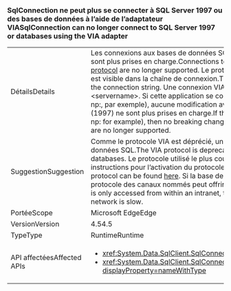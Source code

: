 ### <a name="sqlconnection-can-no-longer-connect-to-sql-server-1997-or-databases-using-the-via-adapter"></a><span data-ttu-id="e8ff2-101">SqlConnection ne peut plus se connecter à SQL Server 1997 ou des bases de données à l’aide de l’adaptateur VIA</span><span class="sxs-lookup"><span data-stu-id="e8ff2-101">SqlConnection can no longer connect to SQL Server 1997 or databases using the VIA adapter</span></span>

|   |   |
|---|---|
|<span data-ttu-id="e8ff2-102">Détails</span><span class="sxs-lookup"><span data-stu-id="e8ff2-102">Details</span></span>|<span data-ttu-id="e8ff2-103">Les connexions aux bases de données SQL Server à l’aide du [protocole VIA (Virtual Interface Adapter)](https://technet.microsoft.com/library/ms191229%28v=sql.105%29.aspx) ne sont plus prises en charge.</span><span class="sxs-lookup"><span data-stu-id="e8ff2-103">Connections to SQL Server databases using the [Virtual Interface Adapter (VIA) protocol](https://technet.microsoft.com/library/ms191229%28v=sql.105%29.aspx) are no longer supported.</span></span> <span data-ttu-id="e8ff2-104">Le protocole utilisé pour se connecter à une base de données SQL Server est visible dans la chaîne de connexion.</span><span class="sxs-lookup"><span data-stu-id="e8ff2-104">The protocol used to connect to a SQL Server database is visible in the connection string.</span></span> <span data-ttu-id="e8ff2-105">Une connexion VIA contiendra via:&lt;nom_serveur&gt;.</span><span class="sxs-lookup"><span data-stu-id="e8ff2-105">A VIA connection will contain via:&lt;servername&gt;.</span></span> <span data-ttu-id="e8ff2-106">Si cette application se connecte à SQL via un protocole autre que le protocole VIA (tcp: ou np:, par exemple), aucune modification avec rupture n’est détectée. De plus, les connexions à SQL Server 7 (1997) ne sont plus prises en charge.</span><span class="sxs-lookup"><span data-stu-id="e8ff2-106">If this app is connecting to SQL via a protocol other than VIA (tcp: or np: for example), then no breaking change will be encountered.Also, connections to SQL Server 7 (1997) are no longer supported.</span></span>|
|<span data-ttu-id="e8ff2-107">Suggestion</span><span class="sxs-lookup"><span data-stu-id="e8ff2-107">Suggestion</span></span>|<span data-ttu-id="e8ff2-108">Comme le protocole VIA est déprécié, un autre protocole doit être utilisé pour se connecter aux bases de données SQL.</span><span class="sxs-lookup"><span data-stu-id="e8ff2-108">The VIA protocol is deprecated, so an alternative protocol should be used to connect to SQL databases.</span></span> <span data-ttu-id="e8ff2-109">Le protocole utilisé le plus courant est TCP/IP.</span><span class="sxs-lookup"><span data-stu-id="e8ff2-109">The most common protocol used is TCP/IP.</span></span> <span data-ttu-id="e8ff2-110">Les instructions pour l’activation du protocole TCP/IP sont accessibles [ici](https://msdn.microsoft.com/library/bb909712.aspx).</span><span class="sxs-lookup"><span data-stu-id="e8ff2-110">Instructions for enabling the TCP/IP protocol can be found [here](https://msdn.microsoft.com/library/bb909712.aspx).</span></span> <span data-ttu-id="e8ff2-111">Si la base de données est accessible uniquement à partir d’un intranet, le protocole des canaux nommés peut offrir de meilleures performances en cas de réseau lent.</span><span class="sxs-lookup"><span data-stu-id="e8ff2-111">If the database is only accessed from within an intranet, the shared pipes protocol may provide better performance if the network is slow.</span></span>|
|<span data-ttu-id="e8ff2-112">Portée</span><span class="sxs-lookup"><span data-stu-id="e8ff2-112">Scope</span></span>|<span data-ttu-id="e8ff2-113">Microsoft Edge</span><span class="sxs-lookup"><span data-stu-id="e8ff2-113">Edge</span></span>|
|<span data-ttu-id="e8ff2-114">Version</span><span class="sxs-lookup"><span data-stu-id="e8ff2-114">Version</span></span>|<span data-ttu-id="e8ff2-115">4.5</span><span class="sxs-lookup"><span data-stu-id="e8ff2-115">4.5</span></span>|
|<span data-ttu-id="e8ff2-116">Type</span><span class="sxs-lookup"><span data-stu-id="e8ff2-116">Type</span></span>|<span data-ttu-id="e8ff2-117">Runtime</span><span class="sxs-lookup"><span data-stu-id="e8ff2-117">Runtime</span></span>|
|<span data-ttu-id="e8ff2-118">API affectées</span><span class="sxs-lookup"><span data-stu-id="e8ff2-118">Affected APIs</span></span>|<ul><li><xref:System.Data.SqlClient.SqlConnection.%23ctor(System.String)?displayProperty=nameWithType></li><li><xref:System.Data.SqlClient.SqlConnection.%23ctor(System.String,System.Data.SqlClient.SqlCredential)?displayProperty=nameWithType></li></ul>|

